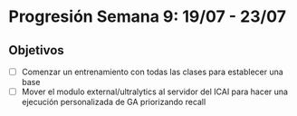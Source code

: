 # Progresión Semana 9: 19/07 - 23/07

## Objetivos

- [ ] Comenzar un entrenamiento con todas las clases para establecer una base
- [ ] Mover el modulo external/ultralytics al servidor del ICAI para hacer una ejecución personalizada de GA priorizando recall